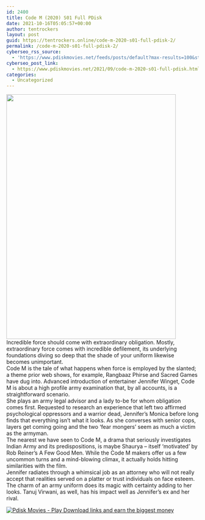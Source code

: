 ```yaml
---
id: 2400
title: Code M (2020) S01 Full PDisk
date: 2021-10-16T05:05:57+00:00
author: tentrockers
layout: post
guid: https://tentrockers.online/code-m-2020-s01-full-pdisk-2/
permalink: /code-m-2020-s01-full-pdisk-2/
cyberseo_rss_source:
  - 'https://www.pdiskmovies.net/feeds/posts/default?max-results=100&start-index=201'
cyberseo_post_link:
  - https://www.pdiskmovies.net/2021/09/code-m-2020-s01-full-pdisk.html
categories:
  - Uncategorized
---
```

<div class="separator">
  <a href="https://1.bp.blogspot.com/-SjUVlPk2BM8/YVRsRyRk8dI/AAAAAAAAbb8/qlxJZ_581r8jQLInbN7RDBjvsR1Z7ZseQCLcBGAsYHQ/s2048/Code%2BM%2B%25282020%2529%2BS01%2BFull%2BPDisk.jpg" imageanchor="1"><img loading="lazy" border="0" data-original-height="2048" data-original-width="1418" height="640" src="https://1.bp.blogspot.com/-SjUVlPk2BM8/YVRsRyRk8dI/AAAAAAAAbb8/qlxJZ_581r8jQLInbN7RDBjvsR1Z7ZseQCLcBGAsYHQ/w444-h640/Code%2BM%2B%25282020%2529%2BS01%2BFull%2BPDisk.jpg" width="444" /></a>
</div>



<div>
  <div>
    <span>Incredible force should come with extraordinary obligation. Mostly, extraordinary force comes with incredible defilement, its underlying foundations diving so deep that the shade of your uniform likewise becomes unimportant.&nbsp;</span>
  </div>
  
  <div>
    <span>Code M is the tale of what happens when force is employed by the slanted; a theme prior web shows, for example, Rangbaaz Phirse and Sacred Games have dug into. Advanced introduction of entertainer Jennifer Winget, Code M is about a high profile army examination that, by all accounts, is a straightforward scenario.&nbsp;</span>
  </div>
  
  <div>
    <span>She plays an army legal advisor and a lady to-be for whom obligation comes first. Requested to research an experience that left two affirmed psychological oppressors and a warrior dead, Jennifer&#8217;s Monica before long finds that everything isn&#8217;t what it looks. As she converses with senior cops, layers get coming going and the two &#8216;fear mongers&#8217; seem as much a victim as the armyman.&nbsp;</span>
  </div>
  
  <div>
    <span>The nearest we have seen to Code M, a drama that seriously investigates Indian Army and its predispositions, is maybe Shaurya – itself &#8216;motivated&#8217; by Rob Reiner&#8217;s A Few Good Men. While the Code M makers offer us a few uncommon turns and a mind-blowing climax, it actually holds hitting similarities with the film.&nbsp;</span>
  </div>
  
  <div>
    <span>Jennifer radiates through a whimsical job as an attorney who will not really accept that realities served on a platter or trust individuals on face esteem. The charm of an army uniform does its magic with certainty adding to her looks. Tanuj Virwani, as well, has his impact well as Jennifer&#8217;s ex and her rival.</span>
  </div>
</div>

[![](https://1.bp.blogspot.com/-KJZYdQTn3nw/YS8VdIdXMyI/AAAAAAAAaw4/BR8dsGkpxw0T8C_4G4ALfMA7cP79KN3kwCLcBGAsYHQ/w400-h58/play_download_buttuons-removebg-preview.png "Pdisk Movies - Play Download links and earn the biggest money")](https://www.pdiskmovies.net/p/code-m-2020-s01-full-pdisk.html)